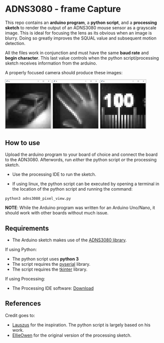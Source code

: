 # ADNS3080 - frame Capture
This repo contains an __arduino program__, a __python script__, and a __processing sketch__ to render the output of an ADNS3080 mouse sensor as a grayscale image. This is ideal for focusing the lens as its obvious when an image is blurry. Doing so greatly improves the SQUAL value and subsequent motion detection. 

All the files work in conjunction and must have the same __baud rate__ and __begin character__. This last value controls when the python script/processing sketch receives information from the arduino. 

A properly focused camera should produce these images:

<img src = "images/car.png" width = "30%" height = "30%"> <img src = "images/hand.png" width = "30%" height = "30%"> <img src = "images/ruler.png" width = "30%" height = "30%">

## How to use
Upload the arduino program to your board of choice and connect the board to the ADN3080. Afterwords, run _either_ the python script _or_ the processing sketch. 

- Use the processing IDE to run the sketch.

- If using linux, the python script can be executed by opening a terminal in the location of the python script and running the command: 

```
python3 adns3080_pixel_view.py
```

__NOTE__: While the Arduino program was written for an Arduino Uno/Nano, it should work with other boards without much issue.

## Requirements

- The Arduino sketch makes use of the [ADNS3080 library](https://github.com/RCmags/ADNS3080). 

If using Python:
- The python script uses __python 3__ 
- The script requires the [pyserial](https://pythonhosted.org/pyserial/pyserial.html#overview) library. 
- The script requires the [tkinter](https://www.pythonguis.com/installation/install-tkinter-linux/) library.

If using Processing:
- The Processing IDE software: [Download](https://processing.org/download)

## References

Credit goes to: 
- [Lauszus](https://github.com/Lauszus/ADNS3080) for the inspiration. The python script is largely based on his work.
- [EllieOwen](https://github.com/EllieOwen) for the original version of the processing sketch. 
